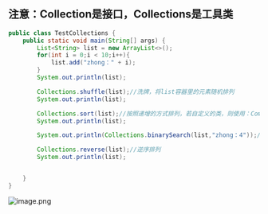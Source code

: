 ## 注意：Collection是接口，Collections是工具类

```java
public class TestCollections {
    public static void main(String[] args) {
        List<String> list = new ArrayList<>();
        for(int i = 0;i < 10;i++){
            list.add("zhong：" + i);
        }
        System.out.println(list);

        Collections.shuffle(list);//洗牌，将list容器里的元素随机排列
        System.out.println(list);

        Collections.sort(list);//按照递增的方式排列，若自定义的类，则使用：Comparable接口
        System.out.println(list);

        System.out.println(Collections.binarySearch(list,"zhong：4"));//二分法查找

        Collections.reverse(list);//逆序排列
        System.out.println(list);


    }
}
```

![image.png](https://upload-images.jianshu.io/upload_images/17431817-ada657a4ef4ca09d.png?imageMogr2/auto-orient/strip%7CimageView2/2/w/1240)
